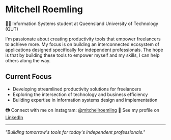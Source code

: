 # Mitchell Roemling

👨‍🎓 Information Systems student at Queensland University of Technology (QUT)

I'm passionate about creating productivity tools that empower freelancers to achieve more. My focus is on building an interconnected ecosystem of applications designed specifically for independent professionals. The hope is that by building these tools to empower myself and my skills, I can help others along the way.

## Current Focus
- Developing streamlined productivity solutions for freelancers
- Exploring the intersection of technology and business efficiency
- Building expertise in information systems design and implementation

📷 Connect with me on Instagram: [@mitchellroemling](https://instagram.com/mitchellroemling)
🤝 See my profile on [LinkedIn](https:www.linkedin/in/mitchell-roemling)

---
*"Building tomorrow's tools for today's independent professionals."*

